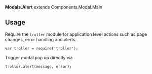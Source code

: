 **Modals.Alert** extends Components.Modal.Main

Usage
-----

Require the `troller` module for application level actions such as 
page changes, error handling and alerts.

    var troller = require('troller');

Trigger modal pop up directly via

    troller.alert(message, error);